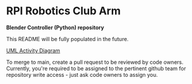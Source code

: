 # RPI Robotics Club Arm
**Blender Controller (Python) repository**

This README will be fully populated in the future.

[UML Activity Diagram](https://drive.google.com/file/d/10f0CgvoDwO6igI0L39qXMZWrsEevFXIh/view?usp=sharing)

To merge to main, create a pull request to be reviewed by code owners.
Currently, you're required to be assigned to the pertinent github team for repository write access - just ask code owners to assign you.
